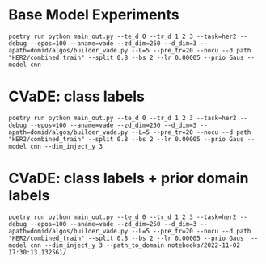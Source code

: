 # Base Model Experiments 
`poetry run python main_out.py --te_d 0 --tr_d 1 2 3 --task=her2 --debug --epos=100 --aname=vade --zd_dim=250 --d_dim=3
--apath=domid/algos/builder_vade.py --L=5 --pre_tr=20 --nocu --d
path "HER2/combined_train" --split 0.8 --bs 2 --lr 0.00005 --prio Gaus --model cnn `
# CVaDE: class labels 
`poetry run python main_out.py --te_d 0 --tr_d 1 2 3 --task=her2 --debug --epos=100 --aname=vade --zd_dim=250 --d_dim=3
--apath=domid/algos/builder_vade.py --L=5 --pre_tr=20 --nocu --d
path "HER2/combined_train" --split 0.8 --bs 2 --lr 0.00005 --prio Gaus --model cnn --dim_inject_y 3`
# CVaDE: class labels + prior domain labels 
`poetry run python main_out.py --te_d 0 --tr_d 1 2 3 --task=her2 --debug --epos=100 --aname=vade --zd_dim=250 --d_dim=3
--apath=domid/algos/builder_vade.py --L=5 --pre_tr=20 --nocu --d
path "HER2/combined_train" --split 0.8 --bs 2 --lr 0.00005 --prio Gaus 
--model cnn --dim_inject_y 3 --path_to_domain notebooks/2022-11-02 17:30:13.132561/`